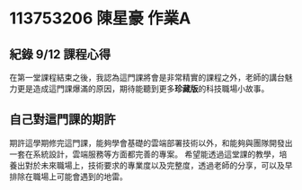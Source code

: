 # 113753206 陳星豪 作業A
## 紀錄 9/12 課程心得
在第一堂課程結束之後，我認為這門課將會是非常精實的課程之外，老師的講台魅力更是造成這門課爆滿的原因，期待能聽到更多**珍藏版**的科技職場小故事。
## 自己對這門課的期許
期許這學期修完這門課，能夠學會基礎的雲端部署技術以外，和能夠與團隊開發出一套在系統設計，雲端服務等方面都完善的專案。
希望能透過這堂課的教學，培養出對於未來職場上，技術要求的專業度以及完整度，透過老師的分享，可以及早排除在職場上可能會遇到的地雷。
